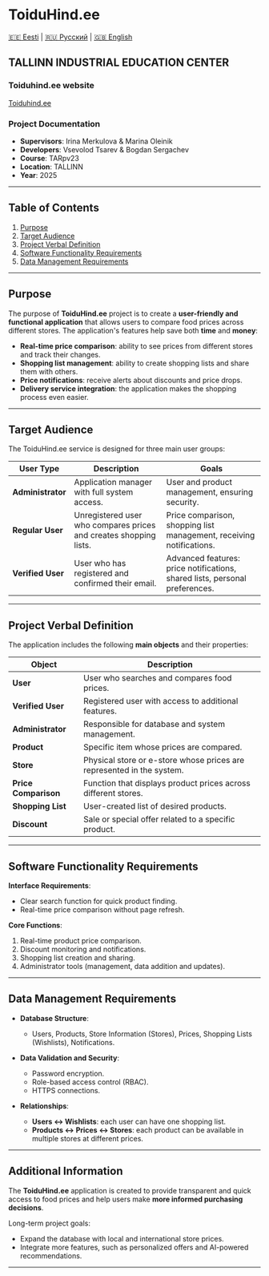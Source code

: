 # ToiduHind.ee

[🇪🇪 Eesti](README.md) | [🇷🇺 Русский](README.ru.md) | [🇬🇧 English](README.en.md)

## TALLINN INDUSTRIAL EDUCATION CENTER

### Toiduhind.ee website

[Toiduhind.ee](https://toiduhind.vercel.app/)

### Project Documentation

- **Supervisors**: Irina Merkulova & Marina Oleinik
- **Developers**: Vsevolod Tsarev & Bogdan Sergachev
- **Course**: TARpv23
- **Location**: TALLINN
- **Year**: 2025

---

## Table of Contents

1. [Purpose](#purpose)
2. [Target Audience](#target-audience)
3. [Project Verbal Definition](#project-verbal-definition)
4. [Software Functionality Requirements](#software-functionality-requirements)
5. [Data Management Requirements](#data-management-requirements)

---

## Purpose

The purpose of **ToiduHind.ee** project is to create a **user-friendly and functional application** that allows users to compare food prices across different stores. The application's features help save both **time** and **money**:

- **Real-time price comparison**: ability to see prices from different stores and track their changes.
- **Shopping list management**: ability to create shopping lists and share them with others.
- **Price notifications**: receive alerts about discounts and price drops.
- **Delivery service integration**: the application makes the shopping process even easier.

---

## Target Audience

The ToiduHind.ee service is designed for three main user groups:

| **User Type** | **Description** | **Goals** |
|---------------|----------------|-----------|
| **Administrator** | Application manager with full system access. | User and product management, ensuring security. |
| **Regular User** | Unregistered user who compares prices and creates shopping lists. | Price comparison, shopping list management, receiving notifications. |
| **Verified User** | User who has registered and confirmed their email. | Advanced features: price notifications, shared lists, personal preferences. |

---

## Project Verbal Definition

The application includes the following **main objects** and their properties:

| **Object** | **Description** |
|------------|----------------|
| **User** | User who searches and compares food prices. |
| **Verified User** | Registered user with access to additional features. |
| **Administrator** | Responsible for database and system management. |
| **Product** | Specific item whose prices are compared. |
| **Store** | Physical store or e-store whose prices are represented in the system. |
| **Price Comparison** | Function that displays product prices across different stores. |
| **Shopping List** | User-created list of desired products. |
| **Discount** | Sale or special offer related to a specific product. |

---

## Software Functionality Requirements

**Interface Requirements**:
- Clear search function for quick product finding.
- Real-time price comparison without page refresh.

**Core Functions**:
1. Real-time product price comparison.
2. Discount monitoring and notifications.
3. Shopping list creation and sharing.
4. Administrator tools (management, data addition and updates).

---

## Data Management Requirements

- **Database Structure**:
  - Users, Products, Store Information (Stores), Prices, Shopping Lists (Wishlists), Notifications.

- **Data Validation and Security**:
  - Password encryption.
  - Role-based access control (RBAC).
  - HTTPS connections.

- **Relationships**:
  - **Users ↔ Wishlists**: each user can have one shopping list.
  - **Products ↔ Prices ↔ Stores**: each product can be available in multiple stores at different prices.

---

## Additional Information

The **ToiduHind.ee** application is created to provide transparent and quick access to food prices and help users make **more informed purchasing decisions**.

Long-term project goals:
- Expand the database with local and international store prices.
- Integrate more features, such as personalized offers and AI-powered recommendations.

---
